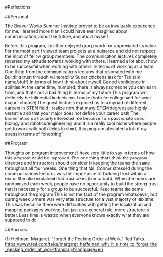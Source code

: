 #Reflections

##Personal

The Beaver Works Summer Institute proved to be an invaluable experience for me. I learned more than I could have ever imagined about communication, about the future, and about myself.

Before this program, I neither enjoyed group work nor appreciated its value. For the most part I viewed team projects as a nuisance and did not respect the input of fellow group members. The communication lectures completely reversed my attitude towards working with others. I learned a lot about how to be successful when working with others.
In terms of working as a team:
One thing from the communications lectures that resonated with me
Building trust through vulnerability
Super chickens (ask for Ted talk name/stuff)
In terms of how i think about myself
Gained confidence in abilities
At the same time, humbled; there is always someone you can learn from, and that’s not a bad thing
In terms of my future
This program will definitely be influential in decisions I make (both for college and for what major I choose)
The guest lectures exposed us to a myriad of different careers in STEM field
I realize now that many STEM degrees are highly versatile and that your major does not define your career path
The biomimetics particularly interested me because I am passionate about biology and robotics/engineering, and it is a really cool niche where people get to work with both fields
In short, this program alleviated a lot of my stress in terms of  “choosing”

##Program

Thoughts on program improvement
I have very little to say in terms of how this program could be improved. The one thing that I think the program directors and instructors should consider is keeping the teams the same throughout all four weeks. One thing that Ms. Connor stressed during the communications lectures was the importance of building trust within a team. She also explained that trust takes time to build. When the teams are randomized each week, people have no opportunity to build the strong trust that is necessary for a group to be successful.
Keep teams the same throughout the program
This is not the fault of the program whatsoever, but during week 3 there was very little structure for a vast majority of lab time. This was because there were difficulties with getting the localization and mapping packages working, but just as a general rule, more structure is better. Less time is wasted when everyone knows exactly what they are supposed to do

##Sources

(1) Heffman, Margaret. "Forget the Pecking Order at Work." Ted Talks. <https://www.ted.com/talks/margaret_heffernan_why_it_s_time_to_forget_the_pecking_order_at_work/transcript?language=en>
